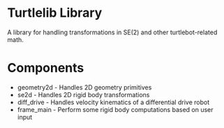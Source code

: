 # Turtlelib Library
A library for handling transformations in SE(2) and other turtlebot-related math.

# Components
- geometry2d - Handles 2D geometry primitives
- se2d - Handles 2D rigid body transformations
- diff_drive - Handles velocity kinematics of a differential drive robot
- frame_main - Perform some rigid body computations based on user input

